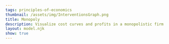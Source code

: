 ```yaml
---
tags: principles-of-economics
thumbnail: /assets/img/InterventionsGraph.png
title: Monopoly
description: Visualize cost curves and profits in a monopolistic firm
layout: model.njk
show: true
---
```

<script defer>
const myCalculator = new EconVision();

myCalculator.setGraphs({
  "idDiv": "CostCurvesGraph",
  "height": "650px",
  "width": "100",
  "left": -15,
  "right": 170,
  "bottom": -10,
  "top": 150,
  "showGrid": false,
  "expressions": false,
  "keypad": false,
  "zoomFit": true,
  "settingsMenu": true,
  "showXAxis": true,
  "showYAxis": true,
  "xAxisLabel": "Quantity (units)",
  "yAxisLabel": "Price per unit ($)"})

//define monopoly demand curves
myCalculator.addSliderInput({'idDiv':'DemandIntercept','title':'Level of Demand','latex':'D_{i}','min':'50','max':'150','step':'1','multiVisibility':true,'defaultValue':'110','simpleMode':true,'legendText':["Decrease"," ","Increase"],'listGraphs':[0]});
myCalculator.addSliderInput({ 'idDiv': 'DemandElasticity', 'title': 'Elasticity of Demand', 'latex': 'D_{e}', 'min': '0', 'max': '3', 'step': '0.1', 'multiVisibility': true, 'defaultValue': '1.2', 'simpleMode': true, 'legendText': ["Increase", "", "Decrease"], 'listGraphs': [0] });
myCalculator.addExpression({ 'idDiv': 'DemandCurve', 'latex': "P\\left(Q\\right)=D_{i}-D_{e}Q", 'color': '#000000', 'listGraphs': [0] });
myCalculator.addExpression({ 'idDiv': 'MRCurve', 'latex': "M_{R}\\left(Q\\right)=D_{i}-2D_{e}Q", 'color': '#475569', 'listGraphs': [0] });

//label monopoly demand curves
myCalculator.addLabel({ 'idDiv': 'DemandCurveLabel', 'latex': "\\left(82,P(82)\\right)", 'label': 'Demand Curve', 'color': '#000000', 'pointSize': '0', 'showLabel': true, 'listGraphs': [0] });
myCalculator.addLabel({ 'idDiv': 'MRCurveLabel', 'latex': "\\left(42,M_R(42)\\right)", 'label': 'Marginal Revenue Curve', 'color': '#475569', 'pointSize': '0', 'showLabel': true, 'listGraphs': [0] });

//define average fixed cost using slider
myCalculator.addSliderInput({ 'idDiv': 'AverageFixedCostSlider', 'title': 'Fixed Cost', 'latex': 'F_{c}', 'min': '0', 'max': '1000', 'step': '1', 'defaultValue': '100', 'simpleMode': true, 'legendText': ["Decrease", " ", "Increase"], 'listGraphs': [0] });
myCalculator.addExpression({ 'idDiv': 'AverageFixedCost', 'latex': "A_{FC}\\left(x\\right)=\\frac{F_{c}}{x}\\left\\{x>0\\right\\}", 'color': '#be185d', 'hidden': false, 'listGraphs': [0] });

//define marginal cost using slider
myCalculator.addSliderInput({'idDiv':'MarginalCostSlider','title':'Marginal Cost','latex':'V','min':'0','max':'44','step':'0.5','defaultValue':'14','simpleMode':true,'legendText':["Decrease"," ","Increase"],'listGraphs':[0]});
myCalculator.addExpression({ 'idDiv': 'AverageVariableCost', 'latex': "A_{VC}\\left(x\\right)=V+0.5x\\left\\{x>0\\right\\}", 'color': '#2438cc', 'hidden': false, 'listGraphs': [0] });

//define average total cost
myCalculator.addExpression({ 'idDiv': 'AverageTotalCost', 'latex': "A_{TC}\\left(x\\right)=V+0.5x+(F_{c}/x)\\left\\{x>0\\right\\}", 'color': '#0284c7', 'hidden': false, 'listGraphs': [0] });

//define marginal cost
myCalculator.addExpression({ 'idDiv': 'MarginalCost', 'latex': "M_{c}\\left(x\\right)=V+x\\left\\{x>0\\right\\}", 'color': '#15803d', 'hidden': false, 'listGraphs': [0] });

//label marginal cost curve
myCalculator.addLabel({ 'idDiv': 'MarginalCostLabel', 'latex': "\\left(80,80+V\\right)", 'label': 'Marginal Cost', 'color': '#15803d', 'pointSize': '0', 'showLabel': true, 'listGraphs': [0] });

//label average cost curve
myCalculator.addLabel({ 'idDiv': 'AverageCostLabel', 'latex': "\\left(100,V+50+\\frac{F_{c}}{100}\\right)", 'label': 'Average Cost', 'color': '#0284c7', 'pointSize': '0', 'showLabel': true, 'listGraphs': [0] });

//label average variable cost
myCalculator.addLabel({ 'idDiv': 'AverageVariableCostLabel', 'latex': "\\left(140,V+70\\right)", 'label': 'Average Variable Cost', 'color': '#2438cc', 'pointSize': '0', 'showLabel': true, 'listGraphs': [0] });

//label average fixed cost
myCalculator.addLabel({ 'idDiv': 'AverageFixedCostLabel', 'latex': "\\left(50,\\frac{F_{c}}{50}\\right)", 'label': 'Average Fixed Cost', 'color': '#be185d', 'pointSize': '0', 'showLabel': true, 'listGraphs': [0] });

//add intersection Marginal Cost and Unit Price
myCalculator.addExpression({ 'idDiv': 'IntersectMcP', 'latex': "M_{R}\\left(q\\right)\\sim M_{c}\\left(q\\right)", 'color': '#000000', 'hidden': false, 'min': '0', 'listGraphs': [0] });

//find profit maximizing unit price
myCalculator.addExpression({ 'idDiv': 'UnitPrice', 'latex': "P_{u}=P\\left(q\\right)", 'color': '#000000', 'hidden': true, 'listGraphs': [0] });

//profit box
myCalculator.addExpression({ 'idDiv': 'findFOC', 'latex': "A_{TC}'\\left(c\\right)\\sim0", 'hidden': true, 'listGraphs': [0] });
myCalculator.addExpression({ 'idDiv': 'ProfitBox', 'latex': "0<x<q\\left\\{A_{TC}\\left(q\\right)<y<P_{u}\\right\\}", 'color': '#ea580c', 'hidden': false, 'lineStyle': 'Desmos.Styles.DASHED', 'lineWidth': '1', 'listGraphs': [0] });
myCalculator.addLabel({ 'idDiv': 'ProfitBoxLabel', 'latex': "\\left(q,\\ P_{u}\\right)\\left\\{A_{TC}\\left(q\\right)<P_{u}\\right\\}", 'label': 'Firm Profit', 'color': '#ea580c', 'pointSize': '0', 'showLabel': true, 'listGraphs': [0] });
myCalculator.addLabel({ 'idDiv': 'notProfitBoxLabel', 'latex': "\\left(q,\\ P_{u}\\right)\\left\\{A_{TC}\\left(q\\right)\\ge P_{u}\\right\\}", 'label': 'No Profit', 'color': 'red', 'pointSize': '0', 'showLabel': true, 'listGraphs': [0] });

//labels
myCalculator.addExpression({ 'idDiv': 'EquilibriumPrice', 'latex': "y=P_{u}\\left\\{0<x<q\\right\\}", 'color': '#404040', 'lineStyle': Desmos.Styles.DASHED, 'lineWidth': '1.5', 'max': '3', 'step': '0.5', 'listGraphs': [0] });
myCalculator.addExpression({ 'idDiv': 'EquilibriumQuantity', 'latex': "x=q\\left\\{0<y<P_{u}\\right\\}", 'color': '#404040', 'lineStyle': Desmos.Styles.DASHED, 'lineWidth': '1.5', 'max': '3', 'step': '0.5', 'listGraphs': [0] });
myCalculator.addLabel({ 'idDiv': 'EquilibriumQuantityLabel', 'latex': "\\left(q,0\\right)", 'label': 'Q*', 'color': '#404040', 'pointSize': '8', 'showLabel': true, 'labelOrientation': Desmos.LabelOrientations.BELOW, 'listGraphs': [0] });
myCalculator.addLabel({ 'idDiv': 'EquilibriumPriceLabel', 'latex': "\\left(0,P_{u}\\right)", 'label': 'P*', 'color':'#404040','pointSize':'8','showLabel':true,'labelOrientation':Desmos.LabelOrientations.LEFT,'listGraphs':[0]});


//INSTRUCTIONS
myCalculator.setInstructions({ 'title': 'Determining the equilibrium quantity and price in a perfectly competitive market', 'content': '<p class="p1"><strong>Increase/ decrease the market unit price</strong>&mdash;corresponding to the firm&rsquo;s marginal revenue&mdash;to observe how the firm adjusts the quantity it produces, Q* according to the equilibrium price P*.</p>' });

myCalculator.setInstructions({ 'title': 'Impacts on firm profit', 'content': '<b>You can also notice the impact of market fluctuations on the firm’s profit.</b> In a perfectly competitive market, when the market demand for a good changes, the price of this good is affected, thus increasing or reducing the difference between the firm’s marginal revenue (unit price) and its average cost that jointly determine how much profit the firm will make. <br> <br> As a reminder, Firm Profit %%\\π=[Unit Price(MR) * Q produced] - [Average Cost * Q produced]%%\\  \\tip{"You can change the unit price in the competitive market by clicking and dragging the black point up and down as well."}'});

myCalculator.setInstructions({ 'title': 'Variations in the firm’s cost structure also affect the equilibrium quantity and firm profit.', 'content': 'Use the sliders on the left to increase or decrease the firm’s Fixed Cost and Marginal Cost and observe the result of these shifts on the firm’s profit. <br> <br> When average cost is equal or greater than the market unit price, the firm makes no profit. On the opposite, when the market unit price is greater than average cost curve, the firm makes positive profits(supernormal profits).'});

myCalculator.setInstructions({ 'title': 'Impacts on firm profit', 'content': '<b>You can also notice the impact of market fluctuations on the firm’s profit.</b> In a perfectly competitive market, when the market demand for a good changes, the price of this good is affected, thus increasing or reducing the difference between the firm’s marginal revenue (unit price) and its average cost that jointly determine how much profit the firm will make. <br> <br>\\theory{"Firm Profit","%%\\Pi=[P \\cdot Q]-[AC \\cdot Q]%%<br> %%\\Pi%% - xxxxx <br>%%P%% - xxxxxx <br> %%AV%% - xxxxx<br>%%Q%% - xxxxx "}  \\tip{"You can change the unit price in the competitive market by clicking and dragging the black point up and down as well."}'});


myCalculator.setCreators({ 'title': 'Developer', 'name': 'Elea', 'school': 'GS25’' });

</script>
